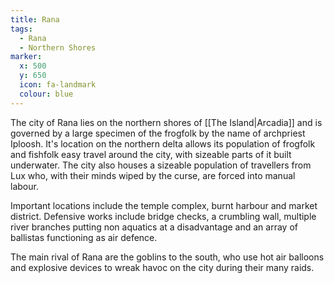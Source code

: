 ```yaml
---
title: Rana
tags:
  - Rana
  - Northern Shores
marker:
  x: 500
  y: 650
  icon: fa-landmark
  colour: blue
---
```


The city of Rana lies on the northern shores of [[The Island|Arcadia]] and is governed by a large specimen of the frogfolk by the name of archpriest Iploosh. It's location on the northern delta allows its population of frogfolk and fishfolk easy travel around the city, with sizeable parts of it built underwater. The city also houses a sizeable population of travellers from Lux who, with their minds wiped by the curse, are forced into manual labour.

Important locations include the temple complex, burnt harbour and market district. Defensive works include bridge checks, a crumbling wall, multiple river branches putting non aquatics at a disadvantage and an array of ballistas functioning as air defence.

The main rival of Rana are the goblins to the south, who use hot air balloons and explosive devices to wreak havoc on the city during their many raids.
